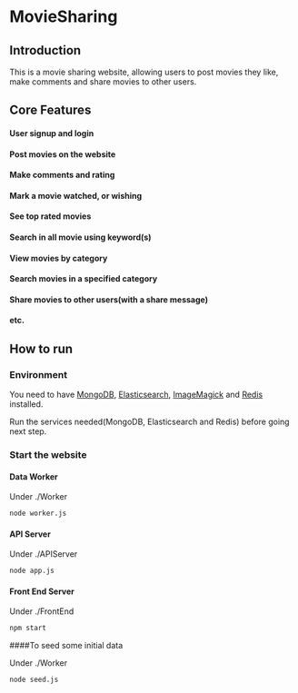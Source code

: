 # MovieSharing

## Introduction

This is a movie sharing website, allowing users to post movies they like, make comments and share movies to other users.

## Core Features

#### User signup and login
#### Post movies on the website
#### Make comments and rating
#### Mark a movie watched, or wishing
#### See top rated movies
#### Search in all movie using keyword(s)
#### View movies by category
#### Search movies in a specified category
#### Share movies to other users(with a share message)
#### etc.

## How to run

### Environment

You need to have [MongoDB](https://www.mongodb.com), [Elasticsearch](https://www.elastic.co/products/elasticsearch), [ImageMagick](https://www.imagemagick.org/script/index.php) and [Redis](https://redis.io/) installed.

Run the services needed(MongoDB, Elasticsearch and Redis) before going next step.

### Start the website

#### Data Worker

Under ./Worker

```bash
node worker.js
```

#### API Server

Under ./APIServer

```bash
node app.js
```

#### Front End Server

Under ./FrontEnd

```bash
npm start
```

####To seed some initial data

Under ./Worker

```bash
node seed.js
```

